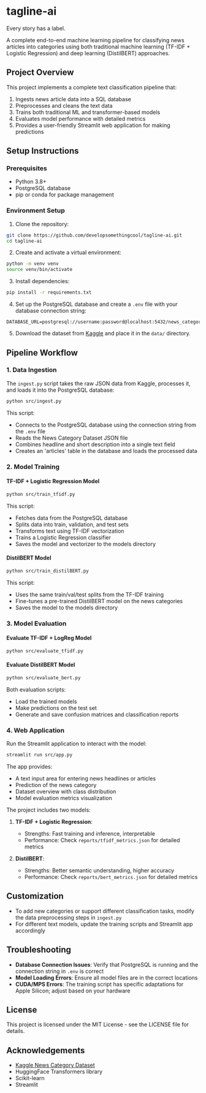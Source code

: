 # tagline-ai
Every story has a label.

A complete end-to-end machine learning pipeline for classifying news articles into categories using both traditional machine learning (TF-IDF + Logistic Regression) and deep learning (DistilBERT) approaches.

## Project Overview

This project implements a complete text classification pipeline that:
1. Ingests news article data into a SQL database
2. Preprocesses and cleans the text data
3. Trains both traditional ML and transformer-based models
4. Evaluates model performance with detailed metrics
5. Provides a user-friendly Streamlit web application for making predictions

## Setup Instructions

### Prerequisites

- Python 3.8+
- PostgreSQL database
- pip or conda for package management

### Environment Setup

1. Clone the repository:
```bash
git clone https://github.com/developsomethingcool/tagline-ai.git
cd tagline-ai
```

2. Create and activate a virtual environment:
```bash
python -m venv venv
source venv/bin/activate   
```

3. Install dependencies:
```bash
pip install -r requirements.txt
```

4. Set up the PostgreSQL database and create a `.env` file with your database connection string:
```
DATABASE_URL=postgresql://username:password@localhost:5432/news_categories
```

5. Download the dataset from [Kaggle](https://www.kaggle.com/datasets/rmisra/news-category-dataset) and place it in the `data/` directory.

## Pipeline Workflow

### 1. Data Ingestion

The `ingest.py` script takes the raw JSON data from Kaggle, processes it, and loads it into the PostgreSQL database:

```bash
python src/ingest.py
```

This script:
- Connects to the PostgreSQL database using the connection string from the `.env` file
- Reads the News Category Dataset JSON file
- Combines headline and short description into a single text field
- Creates an 'articles' table in the database and loads the processed data

### 2. Model Training

#### TF-IDF + Logistic Regression Model

```bash
python src/train_tfidf.py
```

This script:
- Fetches data from the PostgreSQL database
- Splits data into train, validation, and test sets
- Transforms text using TF-IDF vectorization
- Trains a Logistic Regression classifier
- Saves the model and vectorizer to the models directory

#### DistilBERT Model

```bash
python src/train_distilBERT.py
```

This script:
- Uses the same train/val/test splits from the TF-IDF training
- Fine-tunes a pre-trained DistilBERT model on the news categories
- Saves the model to the models directory

### 3. Model Evaluation

#### Evaluate TF-IDF + LogReg Model

```bash
python src/evaluate_tfidf.py
```

#### Evaluate DistilBERT Model

```bash
python src/evaluate_bert.py
```

Both evaluation scripts:
- Load the trained models
- Make predictions on the test set
- Generate and save confusion matrices and classification reports

### 4. Web Application

Run the Streamlit application to interact with the model:

```bash
streamlit run src/app.py
```

The app provides:
- A text input area for entering news headlines or articles
- Prediction of the news category
- Dataset overview with class distribution
- Model evaluation metrics visualization

The project includes two models:

1. **TF-IDF + Logistic Regression**:
   - Strengths: Fast training and inference, interpretable
   - Performance: Check `reports/tfidf_metrics.json` for detailed metrics

2. **DistilBERT**:
   - Strengths: Better semantic understanding, higher accuracy
   - Performance: Check `reports/bert_metrics.json` for detailed metrics

## Customization

- To add new categories or support different classification tasks, modify the data preprocessing steps in `ingest.py`
- For different text models, update the training scripts and Streamlit app accordingly

## Troubleshooting

- **Database Connection Issues**: Verify that PostgreSQL is running and the connection string in `.env` is correct
- **Model Loading Errors**: Ensure all model files are in the correct locations
- **CUDA/MPS Errors**: The training script has specific adaptations for Apple Silicon; adjust based on your hardware

## License

This project is licensed under the MIT License - see the LICENSE file for details.

## Acknowledgements

- [Kaggle News Category Dataset](https://www.kaggle.com/datasets/rmisra/news-category-dataset)
- HuggingFace Transformers library
- Scikit-learn
- Streamlit
